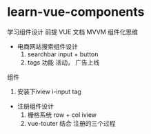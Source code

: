 # learn-vue-components
学习组件设计
前提
  VUE 文档  MVVM  组件化思维
- 电商网站搜索组件设计
  1. searchbar   input + button
  2. tags 功能   活动， 广告上线

组件  <search />
  1. 安装下iview   i-input   tag 
  

- 注册组件设计
  1. 栅格系统
  row + col  iview
  2. vue-touter  结合  注册的三个过程